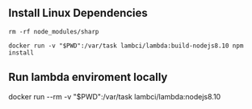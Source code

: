 
## Install Linux Dependencies
``` rm -rf node_modules/sharp ```
``` 
docker run -v "$PWD":/var/task lambci/lambda:build-nodejs8.10 npm install
```

## Run lambda enviroment locally

docker run --rm -v "$PWD":/var/task lambci/lambda:nodejs8.10